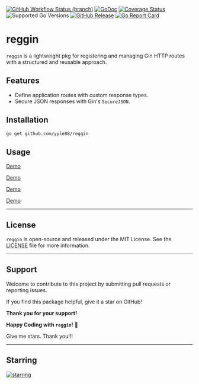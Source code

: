 [![GitHub Workflow Status (branch)](https://img.shields.io/github/actions/workflow/status/yyle88/reggin/release.yml?branch=main&label=BUILD)](https://github.com/yyle88/reggin/actions/workflows/release.yml?query=branch%3Amain)
[![GoDoc](https://pkg.go.dev/badge/github.com/yyle88/reggin)](https://pkg.go.dev/github.com/yyle88/reggin)
[![Coverage Status](https://img.shields.io/coveralls/github/yyle88/reggin/master.svg)](https://coveralls.io/github/yyle88/reggin?branch=main)
![Supported Go Versions](https://img.shields.io/badge/Go-1.22%2C%201.23-lightgrey.svg)
[![GitHub Release](https://img.shields.io/github/release/yyle88/reggin.svg)](https://github.com/yyle88/reggin/releases)
[![Go Report Card](https://goreportcard.com/badge/github.com/yyle88/reggin)](https://goreportcard.com/report/github.com/yyle88/reggin)

# reggin

`reggin` is a lightweight pkg for registering and managing Gin HTTP routes with a structured and reusable approach.

## Features
- Define application routes with custom response types.
- Secure JSON responses with Gin's `SecureJSON`.

## Installation

```bash
go get github.com/yyle88/reggin
```

## Usage

[Demo](internal/demos/demo1x/routers1x/routers.go)

[Demo](warpginhandle/reghan_p_test.go)

[Demo](regginservice/reg_routes_test.go)

[Demo](reggin_test.go)

---

## License

`reggin` is open-source and released under the MIT License. See the [LICENSE](LICENSE) file for more information.

---

## Support

Welcome to contribute to this project by submitting pull requests or reporting issues.

If you find this package helpful, give it a star on GitHub!

**Thank you for your support!**

**Happy Coding with `reggin`!** 🎉

Give me stars. Thank you!!!

---

## Starring

[![starring](https://starchart.cc/yyle88/reggin.svg?variant=adaptive)](https://starchart.cc/yyle88/reggin)
